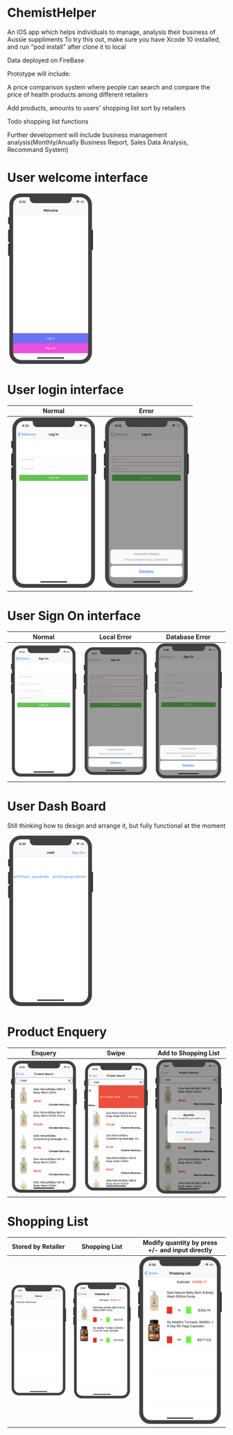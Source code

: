 # ChemistHelper

An iOS app which helps individuals to manage, analysis their business of Aussie suppliments
To try this out, make sure you have Xcode 10 installed, and run "pod install" after clone it to local

Data deployed on FireBase

Prototype will include:

  A price comparison system where people can search and compare the price of health products among different retailers
  
  Add products, amounts to users' shopping list sort by retailers
  
  Todo shopping list functions
  
Further development will include business management analysis(Monthly/Anually Business Report, Sales Data Analysis, Recommand System)

# User welcome interface
<img src="ChemistHelper/Assets.xcassets/product_image/welcome.imageset/welcome.png" width="200">

# User login interface
| Normal             |  Error |
:-------------------------:|:-------------------------:
<img src="ChemistHelper/Assets.xcassets/product_image/login_normal.imageset/login_normal.png" width="200"> | <img src="ChemistHelper/Assets.xcassets/product_image/login_error.imageset/login_error.png" width="200">

# User Sign On interface
| Normal             |  Local Error | Database Error
:-------------------------:|:-------------------------:|:-------------------------:
<img src="ChemistHelper/Assets.xcassets/product_image/signon_normal.imageset/signon_normal.png" width="200"> | <img src="ChemistHelper/Assets.xcassets/product_image/signon_local_error.imageset/signon_local_error.png" width="200"> | <img src="ChemistHelper/Assets.xcassets/product_image/signon_database_error.imageset/signon_database_error.png" width="200">

# User Dash Board
Still thinking how to design and arrange it, but fully functional at the moment

<img src="ChemistHelper/Assets.xcassets/product_image/dashboard.imageset/dashboard.png" width="200"> 

# Product Enquery
| Enquery             |  Swipe | Add to Shopping List
:-------------------------:|:-------------------------:|:-------------------------:
<img src="ChemistHelper/Assets.xcassets/product_image/product_enquery.imageset/product_enquery.png" width="200"> | <img src="ChemistHelper/Assets.xcassets/product_image/product_swipe.imageset/product_swipe.png" width="200"> | <img src="ChemistHelper/Assets.xcassets/product_image/product_add_to_shopping_list.imageset/product_add_to_shopping_list.png" width="200">

# Shopping List
| Stored by Retailer             |  Shopping List | Modify quantity by press +/- and input directly
:-------------------------:|:-------------------------:|:-------------------------:
<img src="ChemistHelper/Assets.xcassets/product_image/shopping_list_by_retailer.imageset/shopping_list_by_retailer.png" width="200"> | <img src="ChemistHelper/Assets.xcassets/product_image/shopping_list.imageset/shopping_list.png" width="200"> | <img src="ChemistHelper/Assets.xcassets/product_image/shopping_list_modified.imageset/shopping_list_modified.png" width="200">
